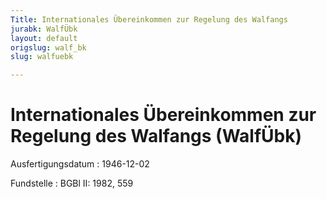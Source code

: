 ```yaml
---
Title: Internationales Übereinkommen zur Regelung des Walfangs
jurabk: WalfÜbk
layout: default
origslug: walf_bk
slug: walfuebk

---
```


# Internationales Übereinkommen zur Regelung des Walfangs (WalfÜbk)

Ausfertigungsdatum
:   1946-12-02

Fundstelle
:   BGBl II: 1982, 559

